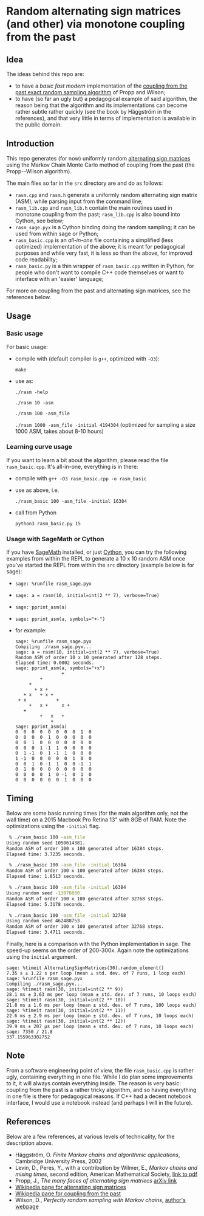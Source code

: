 # Random alternating sign matrices (and other) via monotone coupling from the past

## Idea

The ideas behind this repo are:

- to have a *basic fast modern* implementation of the [coupling from the past exact random sampling algorithm](https://en.wikipedia.org/wiki/Coupling_from_the_past) of Propp and Wilson;
- to have (so far an ugly but) a pedagogical example of said algorithm, the reason being that the algorithm and its implementations can become rather subtle rather quickly (see the book by Häggström in the references), and that very little in terms of implementation is available in the public domain.

## Introduction

This repo generates (for now) uniformly random [alternating sign matrices](https://en.wikipedia.org/wiki/Alternating_sign_matrix) using the Markov Chain Monte Carlo method of coupling from the past (the Propp--Wilson algorithm).  

The main files so far in the `src` directory are and do as follows:  

- `rasm.cpp` and `rasm.h` generate a uniformly random alternating sign matrix (ASM), while parsing input from the command line;
- `rasm_lib.cpp` and `rasm_lib.h` contain the main routines used in monotone coupling from the past; `rasm_lib.cpp` is also bound into Cython, see below;
- `rasm_sage.pyx` is a Cython binding doing the random sampling; it can be used from within sage or Python;
- `rasm_basic.cpp` is an *all-in-one* file containing a simplified (less optimized) implementation of the above; it is meant for pedagogical purposes and while very fast, it is less so than the above, for improved code readability;
- `rasm_basic.py` is a thin wrapper of `rasm_basic.cpp` written in Python, for people who don't want to compile C++ code themselves or want to interface with an 'easier' language;
  
For more on coupling from the past and alternating sign matrices, see the references below.

## Usage

### Basic usage

For basic usage:

- compile with (default compiler is `g++`, optimized with `-O3`):

  ```make```

- use as:

  ```./rasm -help```
  
  ```./rasm 10 -asm```
  
  ```./rasm 100 -asm_file```
  
  ```./rasm 1000 -asm_file -initial 4194304``` (optimized for sampling a size 1000 ASM, takes about 8-10 hours)

### Learning curve usage

If you want to learn a bit about the algorithm, please read the file `rasm_basic.cpp`. It's all-in-one, everything is in there:

- compile with ```g++ -O3 rasm_basic.cpp -o rasm_basic```
- use as above, i.e.
  
  ```./rasm_basic 100 -asm_file -initial 16384```

- call from Python

  ```python3 rasm_basic.py 15```

### Usage with SageMath or Cython

If you have [SageMath](https://www.sagemath.org) installed, or just [Cython](https://cython.readthedocs.io/en/latest/#), you can try the following examples from within the REPL to generate a 10 x 10 random ASM once you've started the REPL from within the ```src``` directory (example below is for sage):

- ```sage: %runfile rasm_sage.pyx```
- ```sage: a = rasm(10, initial=int(2 ** 7), verbose=True)```
- ```sage: pprint_asm(a)```
- ```sage: pprint_asm(a, symbols="+-")```
- for example:

   ```sage
   sage: %runfile rasm_sage.pyx
   Compiling ./rasm_sage.pyx...
   sage: a = rasm(10, initial=int(2 ** 7), verbose=True)
   Random ASM of order 10 x 10 generated after 128 steps.
   Elapsed time: 0.0002 seconds.
   sage: pprint_asm(a, symbols="+x")
                    +   
            +           
        +               
          + x +         
      + x   + x +       
    + x           +     
        +   x +     x + 
      +                 
            +   x   +   
                +  
   sage: pprint_asm(a)
   0  0  0  0  0  0  0  0  1  0
   0  0  0  0  1  0  0  0  0  0
   0  0  1  0  0  0  0  0  0  0
   0  0  0  1 -1  1  0  0  0  0
   0  1 -1  0  1 -1  1  0  0  0
   1 -1  0  0  0  0  0  1  0  0
   0  0  1  0 -1  1  0  0 -1  1
   0  1  0  0  0  0  0  0  0  0
   0  0  0  0  1  0 -1  0  1  0
   0  0  0  0  0  0  1  0  0  0
   ```

## Timing

Below are some basic running times (for the main algorithm only, not the wall time) on a 2015 Macbook Pro Retina 13" with 8GB of RAM. Note the optimizations using the `-initial` flag.

```bash
 % ./rasm_basic 100 -asm_file
Using random seed 1050614381.
Random ASM of order 100 x 100 generated after 16384 steps.
Elapsed time: 3.7235 seconds.

 % ./rasm_basic 100 -asm_file -initial 16384
Random ASM of order 100 x 100 generated after 16384 steps.
Elapsed time: 1.8513 seconds.

 % ./rasm_basic 100 -asm_file -initial 16384
Using random seed -13878880.
Random ASM of order 100 x 100 generated after 32768 steps.
Elapsed time: 5.3178 seconds.

 % ./rasm_basic 100 -asm_file -initial 32768
Using random seed 462488753.
Random ASM of order 100 x 100 generated after 32768 steps.
Elapsed time: 3.4711 seconds.
```

Finally, here is a comparison with the Python implementation in sage. The speed-up seems on the order of 200-300x. Again note the optimizations using the `initial` argument.

```sage
sage: %timeit AlternatingSignMatrices(30).random_element()
7.35 s ± 1.22 s per loop (mean ± std. dev. of 7 runs, 1 loop each)
sage: %runfile rasm_sage.pyx
Compiling ./rasm_sage.pyx...
sage: %timeit rasm(30, initial=int(2 ** 9))
28.1 ms ± 3.63 ms per loop (mean ± std. dev. of 7 runs, 10 loops each)
sage: %timeit rasm(30, initial=int(2 ** 10))
21.8 ms ± 1.6 ms per loop (mean ± std. dev. of 7 runs, 100 loops each)
sage: %timeit rasm(30, initial=int(2 ** 11))
22.6 ms ± 2.9 ms per loop (mean ± std. dev. of 7 runs, 10 loops each)
sage: %timeit rasm(30, initial=int(2 ** 12))
39.9 ms ± 207 µs per loop (mean ± std. dev. of 7 runs, 10 loops each)
sage: 7350 / 21.8
337.155963302752
```

## Note

From a software engineering point of view, the file `rasm_basic.cpp` is rather ugly, containing everything in one file. While I do plan some improvements to it, it will always contain everything inside. The reason is very basic: coupling from the past is a rather tricky algorithm, and so having everything in one file is there for pedagogical reasons. If C++ had a decent notebook interface, I would use a notebook instead (and perhaps I will in the future).

## References

Below are a few references, at various levels of technicality, for the description above.

- Häggström, O. *Finite Markov chains and algorithmic applications*, Cambridge University Press, 2002
- Levin, D., Peres, Y., with a contribution by Wilmer, E., *Markov chains and mixing times*, second edition, American Mathematical Society, [link to pdf](https://pages.uoregon.edu/dlevin/MARKOV/markovmixing.pdf)
- Propp, J., *The many faces of alternating sign matriecs* [arXiv link](https://arxiv.org/abs/math/0208125)
- [Wikipedia page for alternating sign matrices](https://en.wikipedia.org/wiki/Alternating_sign_matrix)
- [Wikipedia page for coupling from the past](https://en.wikipedia.org/wiki/Coupling_from_the_past)
- Wilson, D., *Perfectly random sampling with Markov chains*, [author's webpage](http://www.dbwilson.com/exact/)
